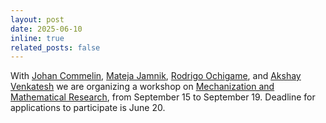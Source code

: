 ```yaml
---
layout: post
date: 2025-06-10
inline: true
related_posts: false
---
```

With [Johan Commelin](https://math.commelin.net/), [Mateja
Jamnik](https://www.cl.cam.ac.uk/~mj201/), [Rodrigo
Ochigame](https://ochigame.org/), and [Akshay
Venkatesh](https://www.math.ias.edu/~akshay/)
we are organizing a workshop on
[Mechanization and Mathematical
Research](https://www.lorentzcenter.nl/mechanization-and-mathematical-research.html),
from September 15 to September 19. Deadline for applications to participate is
June 20.
